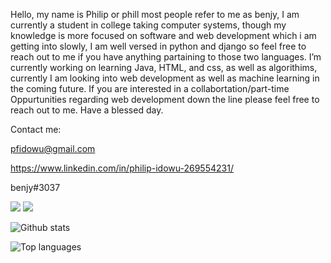 Hello, my name is Philip or phill most people refer to me as benjy, I am currently a student in college taking computer systems, though my knowledge is more focused on software and web development which i am getting into slowly, I am well versed in python and django so feel free to reach out to me if you have anything partaining to those two languages. I’m currently working on learning Java, HTML, and css, as well as algorithims, currently I am looking into web development as well as machine learning in the coming future. If you are interested in a collabortation/part-time Oppurtunities regarding web development down the line please feel free to reach out to me. Have a blessed day.

Contact me:

pfidowu@gmail.com

https://www.linkedin.com/in/philip-idowu-269554231/

benjy#3037

<img src="https://img.shields.io/badge/-Python-3776AB?logo=python&logoColor=fff">
<img src="https://img.shields.io/badge/-Django-092E20?logo=django&logoColor=fff">

![Github stats](https://github-readme-stats.vercel.app/api?username=benjysboxers&count_private=true&show_icons=true&theme=radical)

![Top languages](https://github-readme-stats.vercel.app/api/top-langs/?username=BENJYSBOXERS&show_icons=true&theme=radical)
